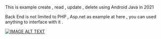 This is example create , read , update , delete using Android Java in 2021

Back End is not limited to PHP , Asp.net as example at here , you can used anything  to interface with it . 

[![IMAGE ALT TEXT](http://img.youtube.com/vi/SihcFfoZ7sI/0.jpg)](http://www.youtube.com/watch?v=SihcFfoZ7sI "Android Crud in 2021")
